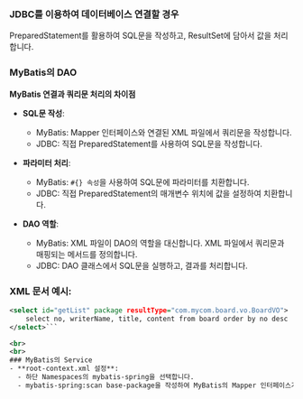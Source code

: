 ### JDBC를 이용하여 데이터베이스 연결할 경우

PreparedStatement를 활용하여 SQL문을 작성하고, ResultSet에 담아서 값을 처리합니다.

### MyBatis의 DAO

**MyBatis 연결과 쿼리문 처리의 차이점**

- **SQL문 작성**:
   - MyBatis: Mapper 인터페이스와 연결된 XML 파일에서 쿼리문을 작성합니다.
   - JDBC: 직접 PreparedStatement를 사용하여 SQL문을 작성합니다.

- **파라미터 처리**:
   - MyBatis: `#{} 속성`을 사용하여 SQL문에 파라미터를 치환합니다.
   - JDBC: 직접 PreparedStatement의 매개변수 위치에 값을 설정하여 치환합니다.

- **DAO 역할**:
   - MyBatis: XML 파일이 DAO의 역할을 대신합니다. XML 파일에서 쿼리문과 매핑되는 메서드를 정의합니다.
   - JDBC: DAO 클래스에서 SQL문을 실행하고, 결과를 처리합니다.

### XML 문서 예시:

```xml
<select id="getList" package resultType="com.mycom.board.vo.BoardVO">
    select no, writerName, title, content from board order by no desc
</select>```

<br>
<br>
### MyBatis의 Service
- **root-context.xml 설정**:
  - 하단 Namespaces의 mybatis-spring을 선택합니다.
  - mybatis-spring:scan base-package을 작성하여 MyBatis의 Mapper 인터페이스가 위치한 패키지를 스캔합니다.
